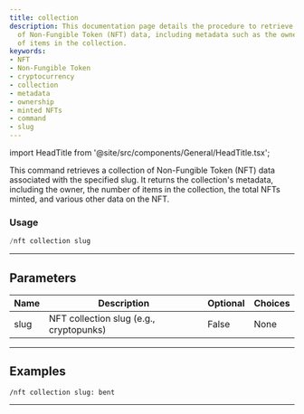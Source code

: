```yaml
---
title: collection
description: This documentation page details the procedure to retrieve a collection
  of Non-Fungible Token (NFT) data, including metadata such as the owner and the number
  of items in the collection.
keywords:
- NFT
- Non-Fungible Token
- cryptocurrency
- collection
- metadata
- ownership
- minted NFTs
- command
- slug
---
```


import HeadTitle from '@site/src/components/General/HeadTitle.tsx';

<HeadTitle title="collection - Nft - Discord - Reference | OpenBB Bot Docs" />

This command retrieves a collection of Non-Fungible Token (NFT) data associated with the specified slug. It returns the collection's metadata, including the owner, the number of items in the collection, the total NFTs minted, and various other data on the NFT.

### Usage

```python wordwrap
/nft collection slug
```

---

## Parameters

| Name | Description | Optional | Choices |
| ---- | ----------- | -------- | ------- |
| slug | NFT collection slug (e.g., cryptopunks) | False | None |


---

## Examples

```
/nft collection slug: bent
```

---
